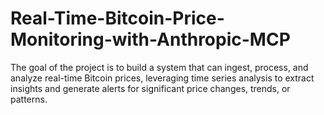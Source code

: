 # Real-Time-Bitcoin-Price-Monitoring-with-Anthropic-MCP
The goal of the project is to build a system that can ingest, process, and analyze real-time Bitcoin prices, leveraging time series analysis to extract insights and generate alerts for significant price changes, trends, or patterns.
